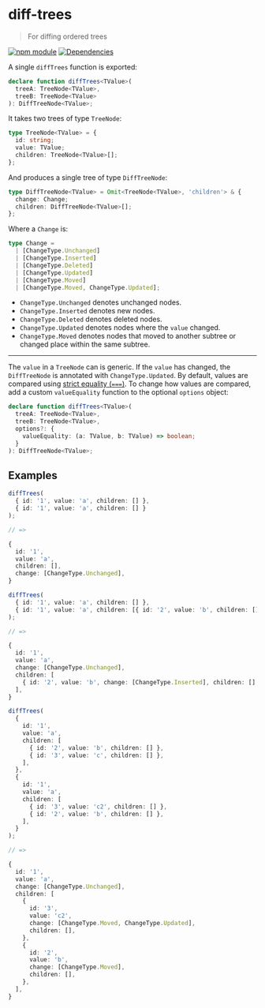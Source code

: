 # diff-trees

> For diffing ordered trees

[![npm module](https://badge.fury.io/js/diff-trees.svg)](https://www.npmjs.org/package/diff-trees)
[![Dependencies](https://david-dm.org/christianhg/diff-trees.svg)](https://david-dm.org/christianhg/diff-trees)

A single `diffTrees` function is exported:

```ts
declare function diffTrees<TValue>(
  treeA: TreeNode<TValue>,
  treeB: TreeNode<TValue>
): DiffTreeNode<TValue>;
```

It takes two trees of type `TreeNode`:

```ts
type TreeNode<TValue> = {
  id: string;
  value: TValue;
  children: TreeNode<TValue>[];
};
```

And produces a single tree of type `DiffTreeNode`:

```ts
type DiffTreeNode<TValue> = Omit<TreeNode<TValue>, 'children'> & {
  change: Change;
  children: DiffTreeNode<TValue>[];
};
```

Where a `Change` is:

```ts
type Change =
  | [ChangeType.Unchanged]
  | [ChangeType.Inserted]
  | [ChangeType.Deleted]
  | [ChangeType.Updated]
  | [ChangeType.Moved]
  | [ChangeType.Moved, ChangeType.Updated];
```

- `ChangeType.Unchanged` denotes unchanged nodes.
- `ChangeType.Inserted` denotes new nodes.
- `ChangeType.Deleted` denotes deleted nodes.
- `ChangeType.Updated` denotes nodes where the `value` changed.
- `ChangeType.Moved` denotes nodes that moved to another subtree or changed place within the same subtree.

---

The `value` in a `TreeNode` can is generic. If the `value` has changed, the `DiffTreeNode` is annotated with `ChangeType.Updated`. By default, values are compared using [strict equality (`===`)](https://developer.mozilla.org/en-US/docs/Web/JavaScript/Reference/Operators/Strict_equality). To change how values are compared, add a custom `valueEquality` function to the optional `options` object:

```ts
declare function diffTrees<TValue>(
  treeA: TreeNode<TValue>,
  treeB: TreeNode<TValue>,
  options?: {
    valueEquality: (a: TValue, b: TValue) => boolean;
  }
): DiffTreeNode<TValue>;
```

## Examples

```ts
diffTrees(
  { id: '1', value: 'a', children: [] },
  { id: '1', value: 'a', children: [] }
);

// =>

{
  id: '1',
  value: 'a',
  children: [],
  change: [ChangeType.Unchanged],
}
```

```ts
diffTrees(
  { id: '1', value: 'a', children: [] },
  { id: '1', value: 'a', children: [{ id: '2', value: 'b', children: [] }] }
);

// =>

{
  id: '1',
  value: 'a',
  change: [ChangeType.Unchanged],
  children: [
    { id: '2', value: 'b', change: [ChangeType.Inserted], children: [] },
  ],
}
```

```ts
diffTrees(
  {
    id: '1',
    value: 'a',
    children: [
      { id: '2', value: 'b', children: [] },
      { id: '3', value: 'c', children: [] },
    ],
  },
  {
    id: '1',
    value: 'a',
    children: [
      { id: '3', value: 'c2', children: [] },
      { id: '2', value: 'b', children: [] },
    ],
  }
);

// =>

{
  id: '1',
  value: 'a',
  change: [ChangeType.Unchanged],
  children: [
    {
      id: '3',
      value: 'c2',
      change: [ChangeType.Moved, ChangeType.Updated],
      children: [],
    },
    {
      id: '2',
      value: 'b',
      change: [ChangeType.Moved],
      children: [],
    },
  ],
}
```
